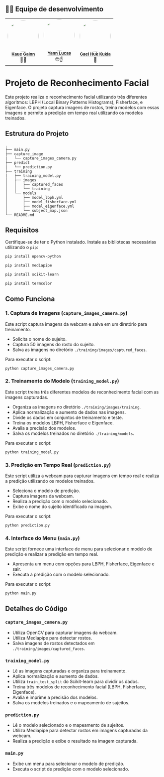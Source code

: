 ## 🙋‍♂️ Equipe de desenvolvimento

<table align='center'>
  <tr>
    <td align="center">
        <img style="border-radius: 50%;" src="https://avatars.githubusercontent.com/u/123337250?v=4" width="100px;" alt=""/><br /><sub><b><a href="https://github.com/Y4nnLS">Kaue Galon</a></b></sub></a><br />👨‍💻</a></td>
    <td align="center">
        <img style="border-radius: 50%;" src="https://avatars.githubusercontent.com/u/101208372?v=4" width="100px;" alt=""/><br /><sub><b><a href="https://github.com/Y4nnLS">Yann Lucas</a></b></sub></a><br />🤓☝</a></td>
    <td align="center">
        <img style="border-radius: 50%;" src="https://avatars.githubusercontent.com/u/106789047?v=4" width="100px;" alt=""/><br /><sub><b><a href="https://github.com/Y4nnLS">Gael Huk Kukla</a></b></sub></a><br />👻</a></td>
  </table>
  </table>


# Projeto de Reconhecimento Facial

Este projeto realiza o reconhecimento facial utilizando três diferentes algoritmos: LBPH (Local Binary Patterns Histograms), Fisherface, e Eigenface. O projeto captura imagens de rostos, treina modelos com essas imagens e permite a predição em tempo real utilizando os modelos treinados.

## Estrutura do Projeto

```
.
├── main.py
├── capture_image
|   └── capture_images_camera.py
├── predict
|   └── prediction.py
├── training
|   ├── training_model.py
│   ├── images
│   │   ├── captured_faces
│   │   └── training
│   └── models
│       ├── model_lbph.yml
│       ├── model_fisherface.yml
│       ├── model_eigenface.yml
│       └── subject_map.json
└── README.md
```

## Requisitos

Certifique-se de ter o Python instalado. Instale as bibliotecas necessárias utilizando o `pip`:

```bash
pip install opencv-python
```

```bash
pip install mediapipe
```

```bash
pip install scikit-learn
```

```bash
pip install termcolor
```

## Como Funciona

### 1. Captura de Imagens (`capture_images_camera.py`)

Este script captura imagens da webcam e salva em um diretório para treinamento.

- Solicita o nome do sujeito.
- Captura 50 imagens do rosto do sujeito.
- Salva as imagens no diretório `./training/images/captured_faces`.

Para executar o script:

```bash
python capture_images_camera.py
```

### 2. Treinamento do Modelo (`training_model.py`)

Este script treina três diferentes modelos de reconhecimento facial com as imagens capturadas.

- Organiza as imagens no diretório `./training/images/training`.
- Aplica normalização e aumento de dados nas imagens.
- Divide os dados em conjuntos de treinamento e teste.
- Treina os modelos LBPH, Fisherface e Eigenface.
- Avalia a precisão dos modelos.
- Salva os modelos treinados no diretório `./training/models`.

Para executar o script:

```bash
python training_model.py
```

### 3. Predição em Tempo Real (`prediction.py`)

Este script utiliza a webcam para capturar imagens em tempo real e realiza a predição utilizando os modelos treinados.

- Seleciona o modelo de predição.
- Captura imagens da webcam.
- Realiza a predição com o modelo selecionado.
- Exibe o nome do sujeito identificado na imagem.

Para executar o script:

```bash
python prediction.py
```

### 4. Interface do Menu (`main.py`)

Este script fornece uma interface de menu para selecionar o modelo de predição e realizar a predição em tempo real.

- Apresenta um menu com opções para LBPH, Fisherface, Eigenface e sair.
- Executa a predição com o modelo selecionado.

Para executar o script:

```bash
python main.py
```

## Detalhes do Código

### `capture_images_camera.py`

- Utiliza OpenCV para capturar imagens da webcam.
- Utiliza Mediapipe para detectar rostos.
- Salva imagens de rostos detectados em `./training/images/captured_faces`.

### `training_model.py`

- Lê as imagens capturadas e organiza para treinamento.
- Aplica normalização e aumento de dados.
- Utiliza `train_test_split` do Scikit-learn para dividir os dados.
- Treina três modelos de reconhecimento facial (LBPH, Fisherface, Eigenface).
- Avalia e imprime a precisão dos modelos.
- Salva os modelos treinados e o mapeamento de sujeitos.

### `prediction.py`

- Lê o modelo selecionado e o mapeamento de sujeitos.
- Utiliza Mediapipe para detectar rostos em imagens capturadas da webcam.
- Realiza a predição e exibe o resultado na imagem capturada.

### `main.py`

- Exibe um menu para selecionar o modelo de predição.
- Executa o script de predição com o modelo selecionado.
